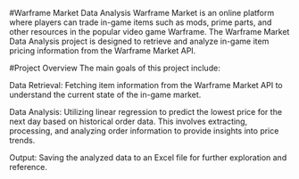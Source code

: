 #Warframe Market Data Analysis
Warframe Market is an online platform where players can trade in-game items such as mods, prime parts, and other resources in the popular video game Warframe.
The Warframe Market Data Analysis project is designed to retrieve and analyze in-game item pricing information from the Warframe Market API. 

#Project Overview
The main goals of this project include:

Data Retrieval: Fetching item information from the Warframe Market API to understand the current state of the in-game market.

Data Analysis: Utilizing linear regression to predict the lowest price for the next day based on historical order data. This involves extracting, processing, and analyzing order information to provide insights into price trends.

Output: Saving the analyzed data to an Excel file for further exploration and reference.

